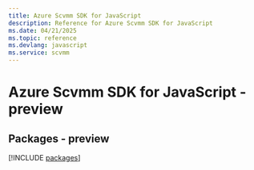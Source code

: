 ```yaml
---
title: Azure Scvmm SDK for JavaScript
description: Reference for Azure Scvmm SDK for JavaScript
ms.date: 04/21/2025
ms.topic: reference
ms.devlang: javascript
ms.service: scvmm
---
```

# Azure Scvmm SDK for JavaScript - preview
## Packages - preview
[!INCLUDE [packages](scvmm-index.md)]